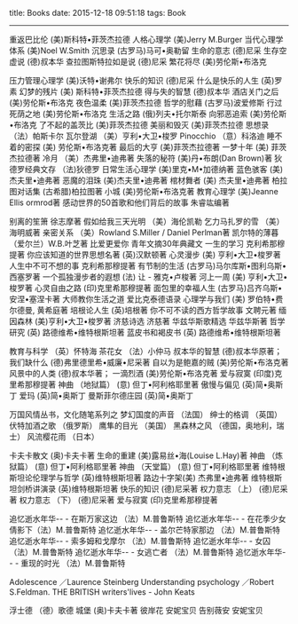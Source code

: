 title: Books
date: 2015-12-18 09:51:18
tags: Book

---

重返巴比伦          (美)斯科特•菲茨杰拉德
人格心理学          (美)Jerry M.Burger
当代心理学体系      (美)Noel W.Smith
沉思录              (古罗马)马可•奥勒留
生命的意志          (德)尼采
生存空虚说          (德)叔本华
查拉图斯特拉如是说   (德)尼采
繁花将尽            (美)劳伦斯•布洛克

<!--more-->

压力管理心理学       (美)沃特•谢弗尔
快乐的知识          (德)尼采
什么是快乐的人生     (英)罗素
幻梦的残片          (美) 斯科特•菲茨杰拉德
得与失的智慧        (德)叔本华
酒店关门之后         (美)劳伦斯•布洛克
夜色温柔           (美)菲茨杰拉德
哲学的慰藉          (古罗马)波爱修斯
行过死荫之地         (美)劳伦斯•布洛克
生活之路           (俄)列夫•托尔斯泰
向邪恶追索          (美)劳伦斯•布洛克
了不起的盖茨比        (美)菲茨杰拉德
美丽和毁灭          (美)菲茨杰拉德
思想录                （法）帕斯卡尔
瓦尔登湖               （美）亨利•大卫•梭罗
Pinocchio          （意）科洛迪
睡不着的密探         (美)  劳伦斯•布洛克著
最后的大亨          (美)菲茨杰拉德著
一梦十年           (美) 菲茨杰拉德著
冷月                 （美）杰弗里•迪弗著
失落的秘符          (美)丹•布朗(Dan Brown)著
狄德罗经典文存            （法)狄德罗
日常生活心理学        (美)里克•M•加德纳著
蓝色骇客           (美)杰夫里•迪弗著
恶魔的泪珠          (美)杰夫里•迪弗著
棺材舞者           (美) 杰夫里•迪弗著
柏拉图对话集         (古希腊)柏拉图著
小城             (美)劳伦斯•布洛克著
教育心理学          (美)Jeanne Ellis ormrod著
感动世界的50首歌和他们背后的故事 朱睿竑编著

别离的笙箫  徐志摩著
假如给我三天光明           （美）海伦凯勒
乞力马扎罗的雪            （美）海明威著
亲密关系               （美）Rowland S.Miller / Daniel Perlman著
凯尔特的薄暮             （爱尔兰）W.B.叶芝著
比爱更爱你  青年文摘30年典藏文
一生的学习  克利希那穆提著
你应该知道的世界思想名著   (英)汉默顿著
心灵漫步           (美) 亨利•大卫•梭罗著
人生中不可不想的事 克利希那穆提著
有节制的生活         (古罗马)马尔库斯•图利乌斯•西塞罗著
一个孤独漫步者的遐想     (法) 让 - 雅克•卢梭著
河上一周           (美) 亨利•大卫•梭罗著
心灵自由之路         (印)克里希那穆提著
面包里的幸福人生       (古罗马)吕齐乌斯•安涅•塞涅卡著
大师教你生活之道  爱比克泰德语录
心理学与我们         (美) 罗伯特•费尔德曼, 黄希庭著
培根论人生          (英)培根著
你不可不读的西方哲学故事 文聘元著
缅因森林           (美)亨利•大卫•梭罗著
济慈诗选  济慈著
华兹华斯歌精选  华兹华斯著
哲学研究           (英) 路德维希•维特根斯坦著
蓝皮书和褐皮书        (英) 路德维希•维特根斯坦著

教育与科学              （英）怀特海
茶花女                （法）小仲马
叔本华的智慧   (德)叔本华原著；
我们缺什么   (德)弗里德里希•威廉•尼采著
自以为是鲍嘉的贼    (美)劳伦斯•布洛克著
风景中的人类    (德)叔本华著；
一滴烈酒   (美)劳伦斯•布洛克著
爱与寂寞   (印度)克里希那穆提著
神曲                 （地狱篇） (意) 但丁•阿利格耶里著
傲慢与偏见    (英)简•奥斯丁
爱玛            (英)简•奥斯丁
曼斯菲尔德庄园   (英)简•奥斯丁

万国风情丛书，文化随笔系列之
梦幻国度的声音            （法国）
绅士的格调              （英国）
伏特加酒之歌             （俄罗斯）
鹰隼的目光              （美国）
黑森林之风              （德国，奥地利，瑞士）
风流樱花雨              （日本）

卡夫卡散文  (奥)卡夫卡著
生命的重建 (美)露易丝•海(Louise L.Hay)著
神曲                 （炼狱篇） (意) 但丁•阿利格耶里著
神曲                 （天堂篇） (意) 但丁•阿利格耶里著
维特根斯坦论伦理学与哲学   (英)维特根斯坦著
路边十字架(美)    杰弗里•迪弗著
维特根斯坦剑桥讲演录  (英)维特根斯坦著
快乐的知识   (德)尼采著
权力意志               （上）   (德)尼采著
权力意志               （下）   (德)尼采著
爱与寂寞 (印)克里希那穆提著

追忆逝水年华-- - 在斯万家这边  （法）M.普鲁斯特
追忆逝水年华-- - 在花季少女倩影下（法）M.普鲁斯特
追忆逝水年华-- - 盖尔芒特家那边 （法）M.普鲁斯特
追忆逝水年华-- - 索多姆和戈摩尔 （法）M.普鲁斯特
追忆逝水年华-- - 女囚      （法）M.普鲁斯特
追忆逝水年华-- - 女逃亡者    （法）M.普鲁斯特
追忆逝水年华-- - 重现的时光   （法）M.普鲁斯特

Adolescence   ／Laurence Steinberg
Understanding psychology   ／Robert S.Feldman.
THE BRITISH writers'lives - John Keats

浮士德                （德）歌德
城堡     (奥)卡夫卡著
彼岸花   安妮宝贝
告别薇安  安妮宝贝
